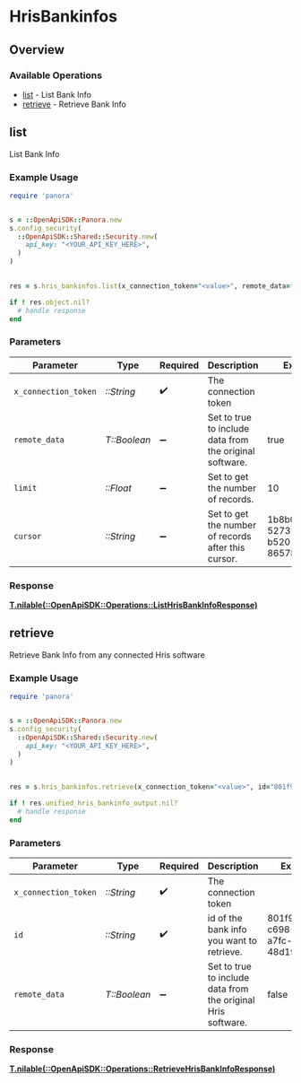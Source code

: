 # HrisBankinfos

## Overview

### Available Operations

* [list](#list) - List Bank Info
* [retrieve](#retrieve) - Retrieve Bank Info

## list

List Bank Info

### Example Usage

```ruby
require 'panora'


s = ::OpenApiSDK::Panora.new
s.config_security(
  ::OpenApiSDK::Shared::Security.new(
    api_key: "<YOUR_API_KEY_HERE>",
  )
)

    
res = s.hris_bankinfos.list(x_connection_token="<value>", remote_data=true, limit=10.0, cursor="1b8b05bb-5273-4012-b520-8657b0b90874")

if ! res.object.nil?
  # handle response
end

```

### Parameters

| Parameter                                               | Type                                                    | Required                                                | Description                                             | Example                                                 |
| ------------------------------------------------------- | ------------------------------------------------------- | ------------------------------------------------------- | ------------------------------------------------------- | ------------------------------------------------------- |
| `x_connection_token`                                    | *::String*                                              | :heavy_check_mark:                                      | The connection token                                    |                                                         |
| `remote_data`                                           | *T::Boolean*                                            | :heavy_minus_sign:                                      | Set to true to include data from the original software. | true                                                    |
| `limit`                                                 | *::Float*                                               | :heavy_minus_sign:                                      | Set to get the number of records.                       | 10                                                      |
| `cursor`                                                | *::String*                                              | :heavy_minus_sign:                                      | Set to get the number of records after this cursor.     | 1b8b05bb-5273-4012-b520-8657b0b90874                    |

### Response

**[T.nilable(::OpenApiSDK::Operations::ListHrisBankInfoResponse)](../../models/operations/listhrisbankinforesponse.md)**




## retrieve

Retrieve Bank Info from any connected Hris software

### Example Usage

```ruby
require 'panora'


s = ::OpenApiSDK::Panora.new
s.config_security(
  ::OpenApiSDK::Shared::Security.new(
    api_key: "<YOUR_API_KEY_HERE>",
  )
)

    
res = s.hris_bankinfos.retrieve(x_connection_token="<value>", id="801f9ede-c698-4e66-a7fc-48d19eebaa4f", remote_data=false)

if ! res.unified_hris_bankinfo_output.nil?
  # handle response
end

```

### Parameters

| Parameter                                                    | Type                                                         | Required                                                     | Description                                                  | Example                                                      |
| ------------------------------------------------------------ | ------------------------------------------------------------ | ------------------------------------------------------------ | ------------------------------------------------------------ | ------------------------------------------------------------ |
| `x_connection_token`                                         | *::String*                                                   | :heavy_check_mark:                                           | The connection token                                         |                                                              |
| `id`                                                         | *::String*                                                   | :heavy_check_mark:                                           | id of the bank info you want to retrieve.                    | 801f9ede-c698-4e66-a7fc-48d19eebaa4f                         |
| `remote_data`                                                | *T::Boolean*                                                 | :heavy_minus_sign:                                           | Set to true to include data from the original Hris software. | false                                                        |

### Response

**[T.nilable(::OpenApiSDK::Operations::RetrieveHrisBankInfoResponse)](../../models/operations/retrievehrisbankinforesponse.md)**


